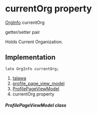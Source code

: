 
<div>

# currentOrg property

</div>


[OrgInfo](../../models_organization_org_info/OrgInfo-class.md)
currentOrg


getter/setter pair




Holds Current Organization.



## Implementation

``` language-dart
late OrgInfo currentOrg;
```







1.  [talawa](../../index.md)
2.  [profile_page_view_model](../../view_model_after_auth_view_models_profile_view_models_profile_page_view_model/)
3.  [ProfilePageViewModel](../../view_model_after_auth_view_models_profile_view_models_profile_page_view_model/ProfilePageViewModel-class.md)
4.  currentOrg property

##### ProfilePageViewModel class







